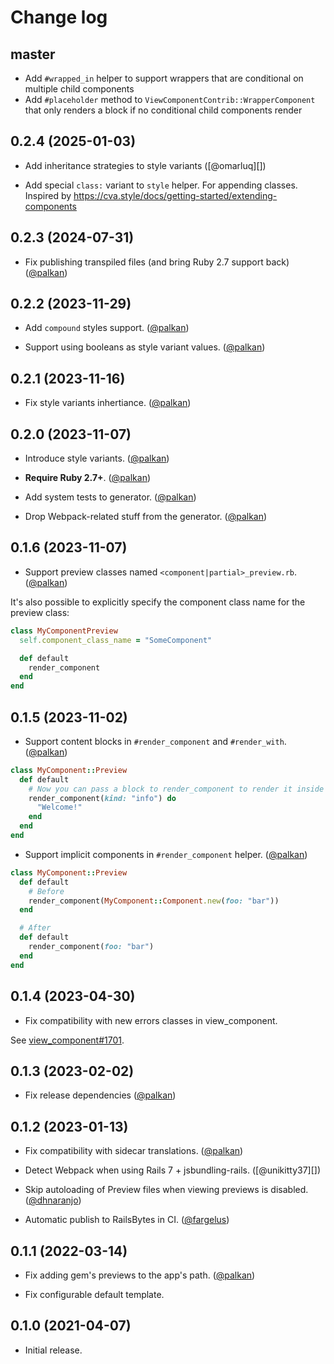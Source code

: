 # Change log

## master

- Add `#wrapped_in` helper to support wrappers that are conditional on multiple child components
- Add `#placeholder` method to `ViewComponentContrib::WrapperComponent` that only renders a block if no conditional child components render

## 0.2.4 (2025-01-03)

- Add inheritance strategies to style variants ([@omarluq][])

- Add special `class:` variant to `style` helper. For appending classes.
  Inspired by https://cva.style/docs/getting-started/extending-components

## 0.2.3 (2024-07-31)

- Fix publishing transpiled files (and bring Ruby 2.7 support back) ([@palkan][])

## 0.2.2 (2023-11-29)

- Add `compound` styles support. ([@palkan][])

- Support using booleans as style variant values. ([@palkan][])

## 0.2.1 (2023-11-16)

- Fix style variants inhertiance. ([@palkan][])

## 0.2.0 (2023-11-07)

- Introduce style variants. ([@palkan][])

- **Require Ruby 2.7+**. ([@palkan][])

- Add system tests to generator. ([@palkan][])

- Drop Webpack-related stuff from the generator. ([@palkan][])

## 0.1.6 (2023-11-07)

- Support preview classes named `<component|partial>_preview.rb`. ([@palkan][])

It's also possible to explicitly specify the component class name for the preview class:

```ruby
class MyComponentPreview
  self.component_class_name = "SomeComponent"

  def default
    render_component
  end
end
```

## 0.1.5 (2023-11-02)

- Support content blocks in `#render_component` and `#render_with`. ([@palkan][])

```ruby
class MyComponent::Preview
  def default
    # Now you can pass a block to render_component to render it inside the component:
    render_component(kind: "info") do
      "Welcome!"
    end
  end
end
```

- Support implicit components in `#render_component` helper. ([@palkan][])

```ruby
class MyComponent::Preview
  def default
    # Before
    render_component(MyComponent::Component.new(foo: "bar"))
  end

  # After
  def default
    render_component(foo: "bar")
  end
end
```

## 0.1.4 (2023-04-30)

- Fix compatibility with new errors classes in view_component.

See [view_component#1701](https://github.com/ViewComponent/view_component/pull/1701).

## 0.1.3 (2023-02-02)

- Fix release dependencies ([@palkan][])

## 0.1.2 (2023-01-13)

- Fix compatibility with sidecar translations. ([@palkan][])

- Detect Webpack when using Rails 7 + jsbundling-rails. ([@unikitty37][])

- Skip autoloading of Preview files when viewing previews is disabled. ([@dhnaranjo][])

- Automatic publish to RailsBytes in CI. ([@fargelus][])

## 0.1.1 (2022-03-14)

- Fix adding gem's previews to the app's path. ([@palkan][])

- Fix configurable default template.

## 0.1.0 (2021-04-07)

- Initial release.

[@palkan]: https://github.com/palkan
[@fargelus]: https://github.com/fargelus
[@dhnaranjo]: https://github.com/dhnaranjo
